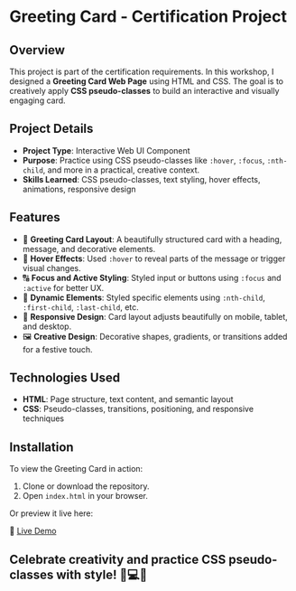 # Greeting Card - Certification Project

## Overview
This project is part of the certification requirements. In this workshop, I designed a **Greeting Card Web Page** using HTML and CSS. The goal is to creatively apply **CSS pseudo-classes** to build an interactive and visually engaging card.

## Project Details
- **Project Type**: Interactive Web UI Component
- **Purpose**: Practice using CSS pseudo-classes like `:hover`, `:focus`, `:nth-child`, and more in a practical, creative context.
- **Skills Learned**: CSS pseudo-classes, text styling, hover effects, animations, responsive design

## Features
- 💌 **Greeting Card Layout**: A beautifully structured card with a heading, message, and decorative elements.
- 🌟 **Hover Effects**: Used `:hover` to reveal parts of the message or trigger visual changes.
- 🔠 **Focus and Active Styling**: Styled input or buttons using `:focus` and `:active` for better UX.
- 🧩 **Dynamic Elements**: Styled specific elements using `:nth-child`, `:first-child`, `:last-child`, etc.
- 📱 **Responsive Design**: Card layout adjusts beautifully on mobile, tablet, and desktop.
- 🖼️ **Creative Design**: Decorative shapes, gradients, or transitions added for a festive touch.

## Technologies Used
- **HTML**: Page structure, text content, and semantic layout
- **CSS**: Pseudo-classes, transitions, positioning, and responsive techniques

## Installation
To view the Greeting Card in action:

1. Clone or download the repository.
2. Open `index.html` in your browser.

Or preview it live here:

🔗 [Live Demo](#)

## Celebrate creativity and practice CSS pseudo-classes with style! 🎉💻🌈
